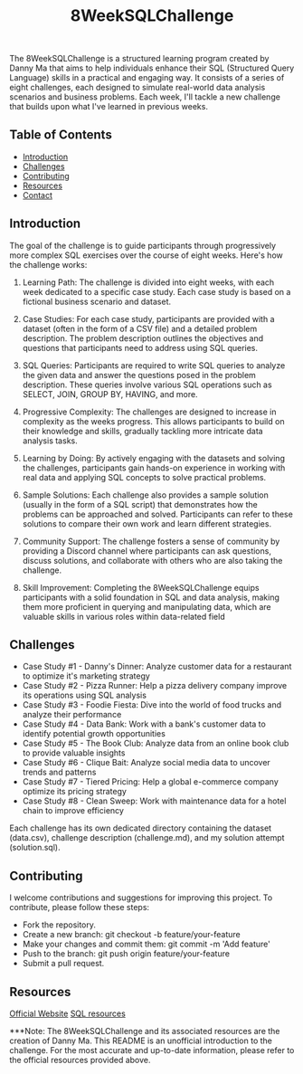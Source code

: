 <h1 align="center"> 8WeekSQLChallenge </h1> <br>

The 8WeekSQLChallenge is a structured learning program created by Danny Ma that aims to help individuals enhance their SQL (Structured Query Language) skills in a practical and engaging way. It consists of a series of eight challenges, each designed to simulate real-world data analysis scenarios and business problems. Each week, I'll tackle a new challenge that builds upon what I've learned in previous weeks. 

## Table of Contents

- [Introduction](#introduction)
- [Challenges](#challenges)
- [Contributing](#contributing)
- [Resources](#resources)
- [Contact](#contact)

## Introduction

The goal of the challenge is to guide participants through progressively more complex SQL exercises over the course of eight weeks. Here's how the challenge works:

1. Learning Path: The challenge is divided into eight weeks, with each week dedicated to a specific case study. Each case study is based on a fictional business scenario and dataset.

2. Case Studies: For each case study, participants are provided with a dataset (often in the form of a CSV file) and a detailed problem description. The problem description outlines the objectives and questions that participants need to address using SQL queries.

3. SQL Queries: Participants are required to write SQL queries to analyze the given data and answer the questions posed in the problem description. These queries involve various SQL operations such as SELECT, JOIN, GROUP BY, HAVING, and more.

4. Progressive Complexity: The challenges are designed to increase in complexity as the weeks progress. This allows participants to build on their knowledge and skills, gradually tackling more intricate data analysis tasks.

5. Learning by Doing: By actively engaging with the datasets and solving the challenges, participants gain hands-on experience in working with real data and applying SQL concepts to solve practical problems.

6. Sample Solutions: Each challenge also provides a sample solution (usually in the form of a SQL script) that demonstrates how the problems can be approached and solved. Participants can refer to these solutions to compare their own work and learn different strategies.

7. Community Support: The challenge fosters a sense of community by providing a Discord channel where participants can ask questions, discuss solutions, and collaborate with others who are also taking the challenge.

8. Skill Improvement: Completing the 8WeekSQLChallenge equips participants with a solid foundation in SQL and data analysis, making them more proficient in querying and manipulating data, which are valuable skills in various roles within data-related field

## Challenges

* Case Study #1 - Danny's Dinner: Analyze customer data for a restaurant to optimize it's marketing strategy
* Case Study #2 - Pizza Runner: Help a pizza delivery company improve its operations using SQL analysis
* Case Study #3 - Foodie Fiesta: Dive into the world of food trucks and analyze their performance
* Case Study #4 - Data Bank: Work with a bank's customer data to identify potential growth opportunities
* Case Study #5 - The Book Club: Analyze data from an online book club to provide valuable insights
* Case Study #6 - Clique Bait: Analyze social media data to uncover trends and patterns
* Case Study #7 - Tiered Pricing: Help a global e-commerce company optimize its pricing strategy
* Case Study #8 - Clean Sweep: Work with maintenance data for a hotel chain to improve efficiency

Each challenge has its own dedicated directory containing the dataset (data.csv), challenge description (challenge.md), and my solution attempt (solution.sql).

## Contributing

I welcome contributions and suggestions for improving this project. To contribute, please follow these steps:

* Fork the repository.
* Create a new branch: git checkout -b feature/your-feature
* Make your changes and commit them: git commit -m 'Add feature'
* Push to the branch: git push origin feature/your-feature
* Submit a pull request.

## Resources

[Official Website](https://8weeksqlchallenge.com/getting-started/)
[SQL resources](https://8weeksqlchallenge.com/resources/)

***Note: The 8WeekSQLChallenge and its associated resources are the creation of Danny Ma. This README is an unofficial introduction to the challenge. For the most accurate and up-to-date information, please refer to the official resources provided above.
